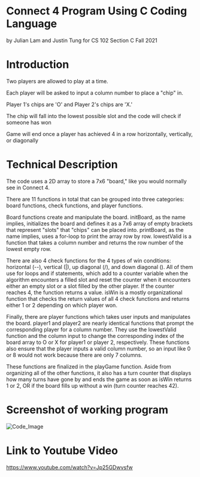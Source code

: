 # Connect 4 Program Using C Coding Language
by Julian Lam and Justin Tung for CS 102 Section C Fall 2021

# Introduction
Two players are allowed to play at a time.

Each player will be asked to input a column number to place a "chip" in. 

Player 1's chips are 'O' and Player 2's chips are 'X.'

The chip will fall into the lowest possible slot and the code will check if someone has won

Game will end once a player has achieved 4 in a row horizontally, vertically, or diagonally

# Technical Description
The code uses a 2D array to store a 7x6 "board," like you would normally see in Connect 4.

There are 11 functions in total that can be grouped into three categories: board functions, check functions, and player functions.

Board functions create and manipulate the board. initBoard, as the name implies, initializes the board and defines it as a 7x6 array of empty brackets that represent "slots" that "chips" can be placed into. printBoard, as the name implies, uses a for-loop to print the array row by row. lowestValid is a function that takes a column number and returns the row number of the lowest empty row.

There are also 4 check functions for the 4 types of win conditions: horizontal (--), vertical (|), up diagonal (/), and down diagonal (\). All of them use for loops and if statements, which add to a counter variable when the algorithm encounters a filled slot and reset the counter when it encounters either an empty slot or a slot filled by the other player. If the counter reaches 4, the function returns a value. isWin is a mostly organizational function that checks the return values of all 4 check functions and returns either 1 or 2 depending on which player won.

Finally, there are player functions which takes user inputs and manipulates the board. player1 and player2 are nearly identical functions that prompt the corresponding player for a column number. They use the lowestValid function and the column input to change the corresponding index of the board array to O or X for player1 or player 2, respectively. These functions also ensure that the player inputs a valid column number, so an input like 0 or 8 would not work because there are only 7 columns.

These functions are finalized in the playGame function. Aside from organizing all of the other functions, it also has a turn counter that displays how many turns have gone by and ends the game as soon as isWin returns 1 or 2, OR if the board fills up without a win (turn counter reaches 42).

# Screenshot of working program
![Code_Image](./images/Code.png)

# Link to Youtube Video
https://www.youtube.com/watch?v=Jp25GDwvsfw
